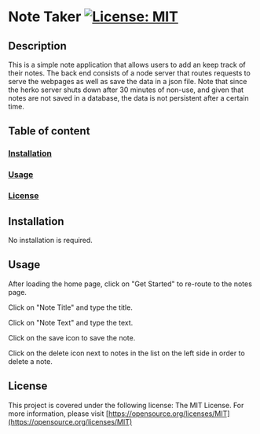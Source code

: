 # Note Taker   [![License: MIT](https://img.shields.io/badge/License-MIT-yellow.svg)](https://opensource.org/licenses/MIT)

## Description

This is a simple note application that allows users to add an keep track of their notes. The back end consists of a node server that routes requests to serve the webpages as well as save the data in a json file.
Note that since the herko server shuts down after 30 minutes of non-use, and given that notes are not saved in a database, the data is not persistent after a certain time. 


## Table of content

### [Installation](##-Installation)

### [Usage](##-Usage)

### [License](##-License)




## Installation

No installation is required.




## Usage

After loading the home page, click on "Get Started" to re-route to the notes page.

Click on "Note Title" and type the title.

Click on "Note Text" and type the text.

Click on the save icon to save the note.

Click on the delete icon next to notes in the list on the left side in order to delete a note.



## License

This project is covered under the following license: The MIT License. For more information, please visit [https://opensource.org/licenses/MIT](https://opensource.org/licenses/MIT)







